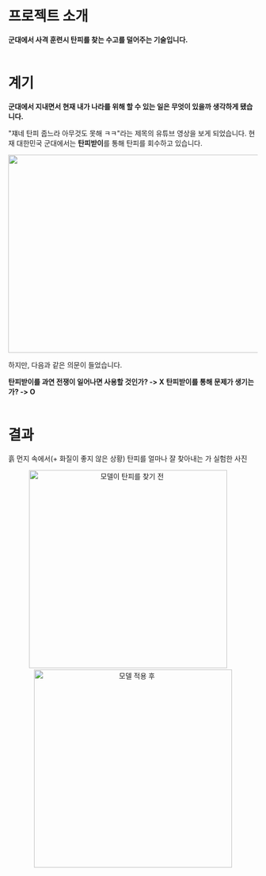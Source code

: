 # 프로젝트 소개
**군대에서 사격 훈련시 탄피를 찾는 수고를 덜어주는 기술입니다.**
<br/><br/>

# 계기
**군대에서 지내면서 현재 내가 나라를 위해 할 수 있는 일은 무엇이 있을까 생각하게 됐습니다.**

"쟤네 탄피 줍느라 아무것도 못해 ㅋㅋ"라는 제목의 유튜브 영상을 보게 되었습니다.
현재 대한민국 군대에서는 **탄피받이**를 통해 탄피를 회수하고 있습니다.

<p align="center">
  <img src="https://github.com/user-attachments/assets/2348ecfb-1e02-4559-95ff-7b93cd5b91aa" width="600" height="400"/>
</p>

하지만, 다음과 같은 의문이 들었습니다.

**탄피받이를 과연 전쟁이 일어나면 사용할 것인가? -> X**
**탄피받이를 통해 문제가 생기는가? -> O**
<br/><br/>

# 결과
흙 먼지 속에서(+ 화질이 좋지 않은 상황) 탄피를 얼마나 잘 찾아내는 가 실험한 사진
<p align="center">
  <img src="https://github.com/user-attachments/assets/06fdf030-8d92-470e-99d6-563f428b0567" width="400" title="모델이 탄피를 찾기 전"/>
  &nbsp;&nbsp;&nbsp;&nbsp;
  <img src="https://github.com/user-attachments/assets/76aaefd2-156e-4419-ac65-3e62bbd643eb" width="400" title="모델 적용 후"/>
</p>

